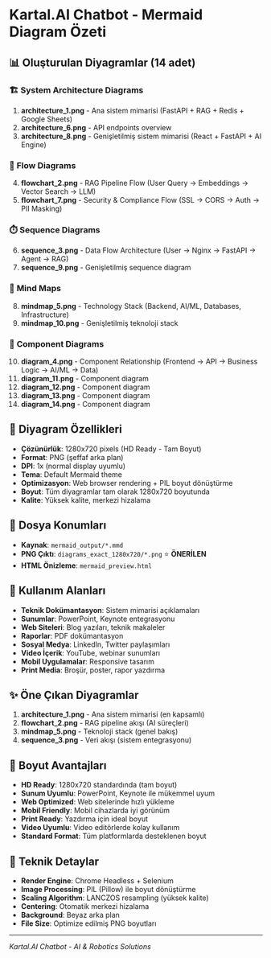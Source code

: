 # Kartal.AI Chatbot - Mermaid Diagram Özeti

## 📊 Oluşturulan Diyagramlar (14 adet)

### 🏗️ **System Architecture Diagrams**
1. **architecture_1.png** - Ana sistem mimarisi (FastAPI + RAG + Redis + Google Sheets)
2. **architecture_6.png** - API endpoints overview
3. **architecture_8.png** - Genişletilmiş sistem mimarisi (React + FastAPI + AI Engine)

### 🔄 **Flow Diagrams**
4. **flowchart_2.png** - RAG Pipeline Flow (User Query → Embeddings → Vector Search → LLM)
5. **flowchart_7.png** - Security & Compliance Flow (SSL → CORS → Auth → PII Masking)

### ⏱️ **Sequence Diagrams**
6. **sequence_3.png** - Data Flow Architecture (User → Nginx → FastAPI → Agent → RAG)
7. **sequence_9.png** - Genişletilmiş sequence diagram

### 🧠 **Mind Maps**
8. **mindmap_5.png** - Technology Stack (Backend, AI/ML, Databases, Infrastructure)
9. **mindmap_10.png** - Genişletilmiş teknoloji stack

### 🔌 **Component Diagrams**
10. **diagram_4.png** - Component Relationship (Frontend → API → Business Logic → AI/ML → Data)
11. **diagram_11.png** - Component diagram
12. **diagram_12.png** - Component diagram
13. **diagram_13.png** - Component diagram
14. **diagram_14.png** - Component diagram

## 🎯 **Diyagram Özellikleri**
- **Çözünürlük**: 1280x720 pixels (HD Ready - Tam Boyut)
- **Format**: PNG (şeffaf arka plan)
- **DPI**: 1x (normal display uyumlu)
- **Tema**: Default Mermaid theme
- **Optimizasyon**: Web browser rendering + PIL boyut dönüştürme
- **Boyut**: Tüm diyagramlar tam olarak 1280x720 boyutunda
- **Kalite**: Yüksek kalite, merkezi hizalama

## 📁 **Dosya Konumları**
- **Kaynak**: `mermaid_output/*.mmd`
- **PNG Çıktı**: `diagrams_exact_1280x720/*.png` ⭐ **ÖNERİLEN**
- **HTML Önizleme**: `mermaid_preview.html`

## 🚀 **Kullanım Alanları**
- **Teknik Dokümantasyon**: Sistem mimarisi açıklamaları
- **Sunumlar**: PowerPoint, Keynote entegrasyonu
- **Web Siteleri**: Blog yazıları, teknik makaleler
- **Raporlar**: PDF dokümantasyon
- **Sosyal Medya**: LinkedIn, Twitter paylaşımları
- **Video İçerik**: YouTube, webinar sunumları
- **Mobil Uygulamalar**: Responsive tasarım
- **Print Media**: Broşür, poster, rapor yazdırma

## ✨ **Öne Çıkan Diyagramlar**
1. **architecture_1.png** - Ana sistem mimarisi (en kapsamlı)
2. **flowchart_2.png** - RAG pipeline akışı (AI süreçleri)
3. **mindmap_5.png** - Teknoloji stack (genel bakış)
4. **sequence_3.png** - Veri akışı (sistem entegrasyonu)

## 📱 **Boyut Avantajları**
- **HD Ready**: 1280x720 standardında (tam boyut)
- **Sunum Uyumlu**: PowerPoint, Keynote ile mükemmel uyum
- **Web Optimized**: Web sitelerinde hızlı yükleme
- **Mobil Friendly**: Mobil cihazlarda iyi görünüm
- **Print Ready**: Yazdırma için ideal boyut
- **Video Uyumlu**: Video editörlerde kolay kullanım
- **Standard Format**: Tüm platformlarda desteklenen boyut

## 🔧 **Teknik Detaylar**
- **Render Engine**: Chrome Headless + Selenium
- **Image Processing**: PIL (Pillow) ile boyut dönüştürme
- **Scaling Algorithm**: LANCZOS resampling (yüksek kalite)
- **Centering**: Otomatik merkezi hizalama
- **Background**: Beyaz arka plan
- **File Size**: Optimize edilmiş PNG boyutları

---
*Kartal.AI Chatbot - AI & Robotics Solutions* 